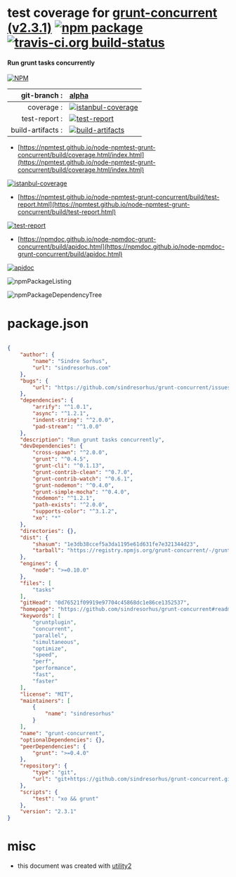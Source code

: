 # test coverage for  [grunt-concurrent (v2.3.1)](https://github.com/sindresorhus/grunt-concurrent#readme)  [![npm package](https://img.shields.io/npm/v/npmtest-grunt-concurrent.svg?style=flat-square)](https://www.npmjs.org/package/npmtest-grunt-concurrent) [![travis-ci.org build-status](https://api.travis-ci.org/npmtest/node-npmtest-grunt-concurrent.svg)](https://travis-ci.org/npmtest/node-npmtest-grunt-concurrent)
#### Run grunt tasks concurrently

[![NPM](https://nodei.co/npm/grunt-concurrent.png?downloads=true&downloadRank=true&stars=true)](https://www.npmjs.com/package/grunt-concurrent)

| git-branch : | [alpha](https://github.com/npmtest/node-npmtest-grunt-concurrent/tree/alpha)|
|--:|:--|
| coverage : | [![istanbul-coverage](https://npmtest.github.io/node-npmtest-grunt-concurrent/build/coverage.badge.svg)](https://npmtest.github.io/node-npmtest-grunt-concurrent/build/coverage.html/index.html)|
| test-report : | [![test-report](https://npmtest.github.io/node-npmtest-grunt-concurrent/build/test-report.badge.svg)](https://npmtest.github.io/node-npmtest-grunt-concurrent/build/test-report.html)|
| build-artifacts : | [![build-artifacts](https://npmtest.github.io/node-npmtest-grunt-concurrent/glyphicons_144_folder_open.png)](https://github.com/npmtest/node-npmtest-grunt-concurrent/tree/gh-pages/build)|

- [https://npmtest.github.io/node-npmtest-grunt-concurrent/build/coverage.html/index.html](https://npmtest.github.io/node-npmtest-grunt-concurrent/build/coverage.html/index.html)

[![istanbul-coverage](https://npmtest.github.io/node-npmtest-grunt-concurrent/build/screenCapture.buildCi.browser.%252Ftmp%252Fbuild%252Fcoverage.lib.html.png)](https://npmtest.github.io/node-npmtest-grunt-concurrent/build/coverage.html/index.html)

- [https://npmtest.github.io/node-npmtest-grunt-concurrent/build/test-report.html](https://npmtest.github.io/node-npmtest-grunt-concurrent/build/test-report.html)

[![test-report](https://npmtest.github.io/node-npmtest-grunt-concurrent/build/screenCapture.buildCi.browser.%252Ftmp%252Fbuild%252Ftest-report.html.png)](https://npmtest.github.io/node-npmtest-grunt-concurrent/build/test-report.html)

- [https://npmdoc.github.io/node-npmdoc-grunt-concurrent/build/apidoc.html](https://npmdoc.github.io/node-npmdoc-grunt-concurrent/build/apidoc.html)

[![apidoc](https://npmdoc.github.io/node-npmdoc-grunt-concurrent/build/screenCapture.buildCi.browser.%252Ftmp%252Fbuild%252Fapidoc.html.png)](https://npmdoc.github.io/node-npmdoc-grunt-concurrent/build/apidoc.html)

![npmPackageListing](https://npmtest.github.io/node-npmtest-grunt-concurrent/build/screenCapture.npmPackageListing.svg)

![npmPackageDependencyTree](https://npmtest.github.io/node-npmtest-grunt-concurrent/build/screenCapture.npmPackageDependencyTree.svg)



# package.json

```json

{
    "author": {
        "name": "Sindre Sorhus",
        "url": "sindresorhus.com"
    },
    "bugs": {
        "url": "https://github.com/sindresorhus/grunt-concurrent/issues"
    },
    "dependencies": {
        "arrify": "^1.0.1",
        "async": "^1.2.1",
        "indent-string": "^2.0.0",
        "pad-stream": "^1.0.0"
    },
    "description": "Run grunt tasks concurrently",
    "devDependencies": {
        "cross-spawn": "^2.0.0",
        "grunt": "^0.4.5",
        "grunt-cli": "^0.1.13",
        "grunt-contrib-clean": "^0.7.0",
        "grunt-contrib-watch": "^0.6.1",
        "grunt-nodemon": "^0.4.0",
        "grunt-simple-mocha": "^0.4.0",
        "nodemon": "^1.2.1",
        "path-exists": "^2.0.0",
        "supports-color": "^3.1.2",
        "xo": "*"
    },
    "directories": {},
    "dist": {
        "shasum": "1e3db38ccef5a3da1195e61d631fe7e321344d23",
        "tarball": "https://registry.npmjs.org/grunt-concurrent/-/grunt-concurrent-2.3.1.tgz"
    },
    "engines": {
        "node": ">=0.10.0"
    },
    "files": [
        "tasks"
    ],
    "gitHead": "0d76521f09919e97704c45868dc1e86ce1352537",
    "homepage": "https://github.com/sindresorhus/grunt-concurrent#readme",
    "keywords": [
        "gruntplugin",
        "concurrent",
        "parallel",
        "simultaneous",
        "optimize",
        "speed",
        "perf",
        "performance",
        "fast",
        "faster"
    ],
    "license": "MIT",
    "maintainers": [
        {
            "name": "sindresorhus"
        }
    ],
    "name": "grunt-concurrent",
    "optionalDependencies": {},
    "peerDependencies": {
        "grunt": ">=0.4.0"
    },
    "repository": {
        "type": "git",
        "url": "git+https://github.com/sindresorhus/grunt-concurrent.git"
    },
    "scripts": {
        "test": "xo && grunt"
    },
    "version": "2.3.1"
}
```



# misc
- this document was created with [utility2](https://github.com/kaizhu256/node-utility2)
